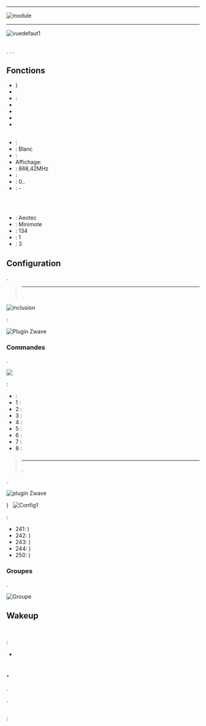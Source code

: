 # 

****

![module](images/aeotec.minimote/module.jpg)

****

![vuedefaut1](images/aeotec.minimote/vuedefaut1.jpg)

## 

. . .

## Fonctions

-   )
-   
-    : 
-   
-   
-   
-   

## 

-    : 
-    : Blanc
-    : 
-   Affichage: 
-    : 868,42MHz
-    : 
-    : 0..
-    : -

## 
 
-    : Aeotec
-    : Minimote
-    : 134
-    : 1
-    : 3

## Configuration

 [](https://doc.jeedom.com/es_ES/plugins/automation%20protocol/openzwave/).

> ****
>
> .

![inclusion](images/aeotec.minimote/inclusion.jpg)

 :

![Plugin Zwave](images/aeotec.minimote/information.jpg)

### Commandes

.

![](images/aeotec.minimote/commandes.jpg)

 :

-    : 
  - 1 : 
  - 2 : 
  - 3 : 
  - 4 : 
  - 5 : 
  - 6 : 
  - 7 : 
  - 8 : 

### 

> ****
>
> .

.

![ plugin Zwave](images/plugin/bouton_configuration.jpg)

)
 
![Config1](images/aeotec.minimote/config1.jpg)

 :

-   241: )
-   242: )
-   243: )
-   244: )
-   250: )

### Groupes

.

![Groupe](images/aeotec.minimote/groupe.jpg)

## Wakeup

 

 :

-   

## .

.

.

## 

 : 
